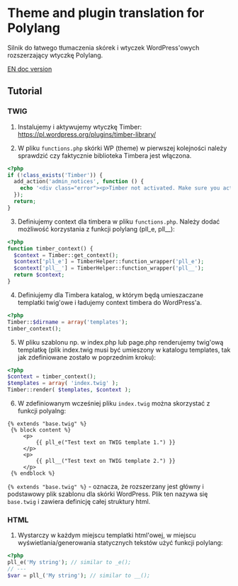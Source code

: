# Theme and plugin translation for Polylang #

Silnik do łatwego tłumaczenia skórek i wtyczek WordPress'owych rozszerzający wtyczkę Polylang.

[EN doc version](README.md)

## Tutorial ###

### TWIG

1) Instalujemy i aktywujemy wtyczkę Timber: https://pl.wordpress.org/plugins/timber-library/

2) W pliku `functions.php` skórki WP (theme) w pierwszej kolejności należy sprawdzić czy faktycznie biblioteka Timbera jest włączona.

```php
<?php 
if (!class_exists('Timber')) {
  add_action('admin_notices', function () {
    echo '<div class="error"><p>Timber not activated. Make sure you activate the plugin.</p></div>';
  });
  return;
}
```

3) Definiujemy context dla timbera w pliku `functions.php`. 
Należy dodać możliwość korzystania z funkcji polylang (pll_e, pll__):
```php
<?php 
function timber_context() {
  $context = Timber::get_context();
  $context['pll_e'] = TimberHelper::function_wrapper('pll_e');
  $context['pll__'] = TimberHelper::function_wrapper('pll__');
  return $context;
}
```

4) Definiujemy dla Timbera katalog, w którym będą umieszaczane templatki twig'owe 
i ładujemy context timbera do WordPress'a.

```php
<?php 
Timber::$dirname = array('templates');
timber_context();
```

5) W pliku szablonu np. w index.php lub page.php renderujemy twig'ową templatkę 
(plik index.twig musi być umieszony w katalogu templates, tak jak zdefiniowane zostało w poprzednim kroku):
```php
<?php
$context = timber_context();
$templates = array( 'index.twig' );
Timber::render( $templates, $context );
```

6) W zdefiniowanym wcześniej pliku `index.twig` można skorzystać z funkcji polyalng:
```twig
{% extends "base.twig" %}
 {% block content %}
     <p>
         {{ pll_e("Test text on TWIG template 1.") }}
     </p>
     <p>
         {{ pll__("Test text on TWIG template 2.") }}
     </p>
 {% endblock %}
```
`{% extends "base.twig" %}` - oznacza, że rozszerzany jest główny i podstawowy plik szablonu dla skórki WordPress. 
Plik ten nazywa się `base.twig` i zawiera definicję całej struktury html.


### HTML

1) Wystarczy w każdym miejscu templatki html'owej, w miejscu wyświetlania/generowania 
statycznych tekstów użyć funkcji polylang:
```php
<?php 
pll_e('My string'); // similar to _e();
// ---
$var = pll_('My string'); // similar to __();
```